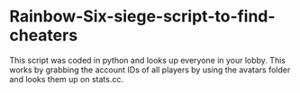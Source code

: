 # Rainbow-Six-siege-script-to-find-cheaters
This script was coded in python and looks up everyone in your lobby. This works by grabbing the account IDs of all players by using the avatars folder and looks them up on stats.cc. 
